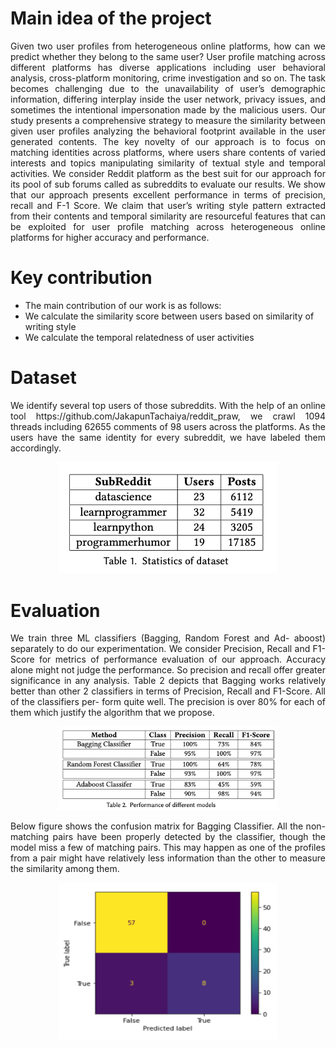 # Main idea of the project
<p align="justify">
Given two user profiles from heterogeneous online platforms, how can we predict whether they belong to the same user? 
User profile matching across different platforms has diverse applications including user behavioral analysis, 
cross-platform monitoring, crime investigation and so on. The task becomes challenging due to the unavailability of user’s demographic information, 
differing interplay inside the user network, privacy issues, and sometimes the intentional impersonation made by the malicious users. 
Our study presents a comprehensive strategy to measure the similarity between given user profiles analyzing the behavioral footprint available 
in the user generated contents. The key novelty of our approach is to focus on matching identities across platforms, 
where users share contents of varied interests and topics manipulating similarity of textual style and temporal activities. 
We consider Reddit platform as the best suit for our approach for its pool of sub forums called as subreddits to evaluate our results. 
We show that our approach presents excellent performance in terms of precision, recall and F-1 Score. 
We claim that user’s writing style pattern extracted from their contents and temporal similarity are resourceful 
features that can be exploited for user profile matching across heterogeneous online platforms for higher accuracy and performance.
</p>

# Key contribution
- The main contribution of our work is as follows:
- We calculate the similarity score between users based on similarity of writing style
- We calculate the temporal relatedness of user activities

# Dataset
<p align="justify">
We identify several top users of those subreddits. With the help of an online tool https://github.com/JakapunTachaiya/reddit_praw, 
we crawl 1094 threads including 62655 comments of 98 users across the platforms. 
As the users have the same identity for every subreddit, we have labeled them accordingly.
</p>

<p align="center">
  <img src="dataset.png" width="350" title="Dataset">
</p>

# Evaluation
<p align="justify">
We train three ML classifiers (Bagging, Random Forest and Ad- aboost) separately to do our experimentation. 
We consider Precision, Recall and F1-Score for metrics of performance evaluation of our approach. Accuracy alone might not judge the performance. 
So precision and recall offer greater significance in any analysis. Table 2 depicts that Bagging works relatively better than other 2 classifiers
in terms of Precision, Recall and F1-Score. All of the classifiers per- form quite well. 
The precision is over 80% for each of them which justify the algorithm that we propose.
</p>
<p align="center">
  <img src="performance.png" width="350" title="Dataset">
</p>

<p align="justify">
Below figure shows the confusion matrix for Bagging Classifier. 
All the non-matching pairs have been properly detected by the classifier, though the model miss a few of matching pairs. 
This may happen as one of the profiles from a pair might have relatively less information than the other to measure the similarity among them.
</p>
<p align="center">
  <img src="confusion_matrix.png" width="350" title="Dataset">
</p>
